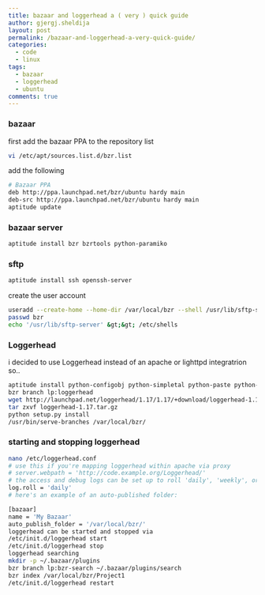 ```yaml
---
title: bazaar and loggerhead a ( very ) quick guide
author: gjergj.sheldija
layout: post
permalink: /bazaar-and-loggerhead-a-very-quick-guide/
categories:
  - code
  - linux
tags:
  - bazaar
  - loggerhead
  - ubuntu
comments: true
---
```

### bazaar

first add the bazaar PPA to the repository list

```bash
vi /etc/apt/sources.list.d/bzr.list
```

add the following

```bash
# Bazaar PPA
deb http://ppa.launchpad.net/bzr/ubuntu hardy main
deb-src http://ppa.launchpad.net/bzr/ubuntu hardy main
aptitude update
```

### bazaar server

```bash
aptitude install bzr bzrtools python-paramiko
```

### sftp

```bash
aptitude install ssh openssh-server
```

create the user account

```bash
useradd --create-home --home-dir /var/local/bzr --shell /usr/lib/sftp-server bzr
passwd bzr
echo '/usr/lib/sftp-server' &gt;&gt; /etc/shells
```

### Loggerhead

i decided to use Loggerhead instead of an apache or lighttpd integratrion so..

```bash
aptitude install python-configobj python-simpletal python-paste python-pastedeploy python-simplejson
bzr branch lp:loggerhead
wget http://launchpad.net/loggerhead/1.17/1.17/+download/loggerhead-1.17.tar.gz
tar zxvf loggerhead-1.17.tar.gz
python setup.py install
/usr/bin/serve-branches /var/local/bzr/
```

### starting and stopping loggerhead

```bash
nano /etc/loggerhead.conf
# use this if you're mapping loggerhead within apache via proxy
# server.webpath = 'http://code.example.org/Loggerhead/'
# the access and debug logs can be set up to roll 'daily', 'weekly', or 'never':
log.roll = 'daily'
# here's an example of an auto-published folder:

[bazaar]
name = 'My Bazaar'
auto_publish_folder = '/var/local/bzr/'
loggerhead can be started and stopped via
/etc/init.d/loggerhead start
/etc/init.d/loggerhead stop
loggerhead searching
mkdir -p ~/.bazaar/plugins
bzr branch lp:bzr-search ~/.bazaar/plugins/search
bzr index /var/local/bzr/Project1
/etc/init.d/loggerhead restart
```
